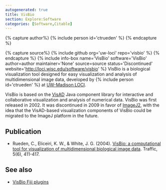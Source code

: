 ```yaml
---
autogenerated: true
title: VisBio
section: Explore:Software
categories: [Software,Citable]
---
```



{% capture author%}
{% include person id='ctrueden' %}
{% endcapture %}

{% capture source%}
{% include github org='uw-loci' repo='visbio' %}
{% endcapture %}
{% include info-box name='VisBio' software='VisBio' author=author maintainer='None' source=source status='Discontinued' website='http://loci.wisc.edu/software/visbio' %} VisBio is a biological visualization tool designed for easy visualization and analysis of multidimensional image data, developed by {% include person id='ctrueden' %} at [UW-Madison LOCI](http://loci.wisc.edu/).

VisBio is based on the [VisAD](http://visad.ssec.wisc.edu/) Java component library for interactive and collaborative visualization and analysis of numerical data. VisBio was first released in 2002. It was discontinued in 2009 in favor of [ImageJ2](/software/imagej2), with the idea that the VisAD-based visualization components of VisBio could be migrated to the ImageJ platform in the future.

## Publication

-   Rueden, C., Eliceiri, K. W., & White, J. G. (2004). [VisBio: a computational tool for visualization of multidimensional biological image data](http://onlinelibrary.wiley.com/doi/10.1111/j.1600-0854.2004.00189.x/full). Traffic, 5(6), 411-417.

## See also

-   [VisBio Fiji plugins](http://loci.wisc.edu/software/visbio-fiji-plugins)

 
